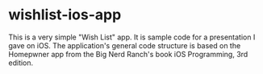 wishlist-ios-app
================

This is a very simple "Wish List" app. It is sample code for a presentation I gave on iOS. The application's general code structure is based on the Homepwner app from the Big Nerd Ranch's book iOS Programming, 3rd edition.
